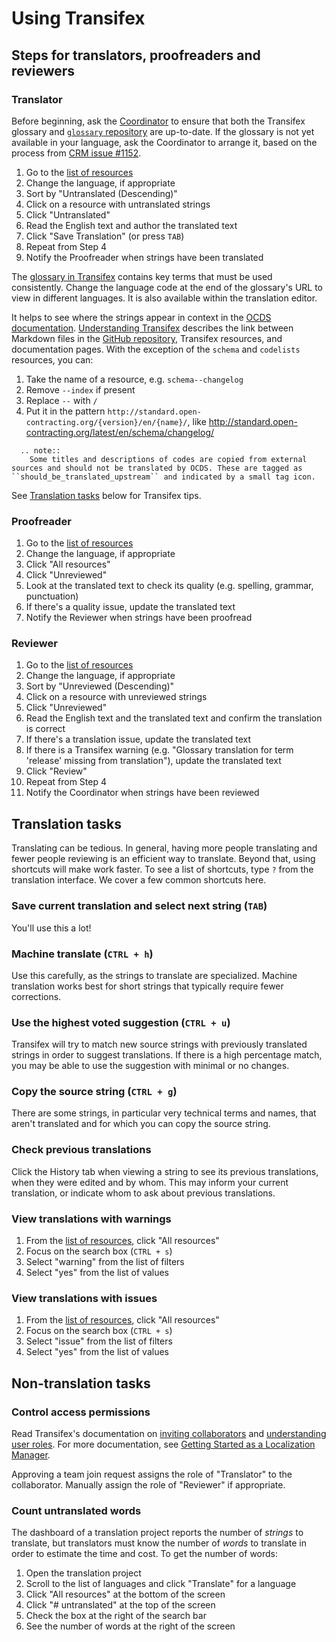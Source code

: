 # Using Transifex

## Steps for translators, proofreaders and reviewers

### Translator

Before beginning, ask the [Coordinator](../workflow) to ensure that both the Transifex glossary and [`glossary` repository](https://github.com/open-contracting/glossary) are up-to-date. If the glossary is not yet available in your language, ask the Coordinator to arrange it, based on the process from [CRM issue #1152](https://crm.open-contracting.org/issues/1152#note-46).

1. Go to the [list of resources](https://www.transifex.com/OpenDataServices/open-contracting-standard-1-1/translate/#es)
1. Change the language, if appropriate
1. Sort by "Untranslated (Descending)"
1. Click on a resource with untranslated strings
1. Click "Untranslated"
1. Read the English text and author the translated text
1. Click "Save Translation" (or press `TAB`)
1. Repeat from Step 4
1. Notify the Proofreader when strings have been translated

The [glossary in Transifex](https://www.transifex.com/OpenDataServices/open-contracting-standard-1-1/glossary/en/) contains key terms that must be used consistently. Change the language code at the end of the glossary's URL to view in different languages. It is also available within the translation editor.

It helps to see where the strings appear in context in the [OCDS documentation](http://standard.open-contracting.org/). [Understanding Transifex](understanding_transifex) describes the link between Markdown files in the [GitHub repository](https://github.com/open-contracting/standard), Transifex resources, and documentation pages. With the exception of the `schema` and `codelists` resources, you can:

1. Take the name of a resource, e.g. `schema--changelog`
1. Remove `--index` if present
1. Replace `--` with `/`
1. Put it in the pattern `http://standard.open-contracting.org/{version}/en/{name}/`, like <http://standard.open-contracting.org/latest/en/schema/changelog/>

```eval_rst
  .. note::
    Some titles and descriptions of codes are copied from external sources and should not be translated by OCDS. These are tagged as ``should_be_translated_upstream`` and indicated by a small tag icon.
```

See [Translation tasks](#translation-tasks) below for Transifex tips.

### Proofreader

1. Go to the [list of resources](https://www.transifex.com/OpenDataServices/open-contracting-standard-1-1/translate/#es)
1. Change the language, if appropriate
1. Click "All resources"
1. Click "Unreviewed"
1. Look at the translated text to check its quality (e.g. spelling, grammar, punctuation)
1. If there's a quality issue, update the translated text
1. Notify the Reviewer when strings have been proofread

### Reviewer

1. Go to the [list of resources](https://www.transifex.com/OpenDataServices/open-contracting-standard-1-1/translate/#es)
1. Change the language, if appropriate
1. Sort by "Unreviewed (Descending)"
1. Click on a resource with unreviewed strings
1. Click "Unreviewed"
1. Read the English text and the translated text and confirm the translation is correct
1. If there's a translation issue, update the translated text
1. If there is a Transifex warning (e.g. "Glossary translation for term 'release' missing from translation"), update the translated text
1. Click "Review"
1. Repeat from Step 4
1. Notify the Coordinator when strings have been reviewed

## Translation tasks

Translating can be tedious. In general, having more people translating and fewer people reviewing is an efficient way to translate. Beyond that, using shortcuts will make work faster. To see a list of shortcuts, type `?` from the translation interface. We cover a few common shortcuts here.

### Save current translation and select next string (`TAB`)

You'll use this a lot!

### Machine translate (`CTRL + h`)

Use this carefully, as the strings to translate are specialized. Machine translation works best for short strings that typically require fewer corrections.

### Use the highest voted suggestion (`CTRL + u`)

Transifex will try to match new source strings with previously translated strings in order to suggest translations. If there is a high percentage match, you may be able to use the suggestion with minimal or no changes.

### Copy the source string (`CTRL + g`)

There are some strings, in particular very technical terms and names, that aren't translated and for which you can copy the source string.

### Check previous translations

Click the History tab when viewing a string to see its previous translations, when they were edited and by whom. This may inform your current translation, or indicate whom to ask about previous translations.

### View translations with warnings

1. From the [list of resources](https://www.transifex.com/OpenDataServices/open-contracting-standard-1-1/translate/#es), click "All resources"
1. Focus on the search box (`CTRL + s`)
1. Select "warning" from the list of filters
1. Select "yes" from the list of values

### View translations with issues

1. From the [list of resources](https://www.transifex.com/OpenDataServices/open-contracting-standard-1-1/translate/#es), click "All resources"
1. Focus on the search box (`CTRL + s`)
1. Select "issue" from the list of filters
1. Select "yes" from the list of values

## Non-translation tasks

### Control access permissions

Read Transifex's documentation on [inviting collaborators](https://docs.transifex.com/teams/inviting-collaborators/) and [understanding user roles](https://docs.transifex.com/teams/understanding-user-roles). For more documentation, see [Getting Started as a Localization Manager](https://docs.transifex.com/getting-started/getting-started-as-a-manager).

Approving a team join request assigns the role of "Translator" to the collaborator. Manually assign the role of "Reviewer" if appropriate.

### Count untranslated words

The dashboard of a translation project reports the number of *strings* to translate, but translators must know the number of *words* to translate in order to estimate the time and cost. To get the number of words:

1. Open the translation project
1. Scroll to the list of languages and click "Translate" for a language
1. Click "All resources" at the bottom of the screen
1. Click "# untranslated" at the top of the screen
1. Check the box at the right of the search bar
1. See the number of words at the right of the screen
